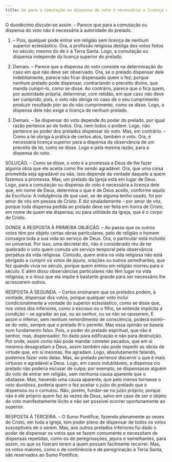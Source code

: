 ```yaml
---
title: Se para a comutação ou dispensa do voto é necessária a licença do prelado
---
```


O duodécimo discute–se assim. – Parece que para a comutação ou dispensa do voto não é necessária à autoridade do prelado.  

1. – Pois, qualquer pode entrar em religião sem licença de nenhum superior eclesiástico. Ora, a profissão religiosa desliga dos votos feitos no século; mesmo do de ir à Terra Santa. Logo, a comutação ou dispensa independe da licença superior do prelado.  

2. Demais. – Parece que a dispensa do voto consiste na determinação do caso em que não deve ser observado. Ora, se o prelado dispensar dele indebitamente, parece não ficar dispensado quem o fez; porque nenhum prelado pode dispensar, contrariando o preceito divino, que manda cumpri–lo, como se disse. Ao contrário, parece que o fica quem, por autoridade própria, determinar, com retidão, em que caso não deve ser cumprido; pois, o voto não obriga no caso de o seu cumprimento produzir resultado pior ao do não cumprimento, como se disse. Logo, a dispensa dele não exige a licença de nenhum prelado.  

3. Demais. – Se dispensar do voto depende do poder do prelado, por igual razão pertence ao de todos. Ora, nem todos o podem. Logo, não pertence ao poder dos prelados dispensar do voto. Mas, em contrário. – Como a lei obriga à prática de certos atos, também o voto. Ora, é necessária licença superior para a dispensa da observância de um preceito de lei, como se disse. Logo e pela mesma razão, para a dispensa do voto.  

SOLUÇÃO. – Como se disse, o voto é a promessa a Deus de lhe fazer alguma obra que ele aceita como lhe sendo agradável. Ora, que uma coisa prometida seja agradável ou não, isso depende da vontade daquele a quem fazemos a promessa. Mas, um prelado da Igreja está em lugar de Deus. Logo, para a comutação ou dispensa do voto é necessária a licença dele que, em nome de Deus, determina o que é de Deus aceito, conforme aquilo da Escritura: A indulgência de que usei, se de alguma tenho usado, foi por amor de vós em pessoa de Cristo. E diz sinaladamente – por amor de vós, porque toda dispensa pedida ao prelado deve ser feita em honra de Cristo, em nome de quem ele dispensa; ou para utilidade da Igreja, que é o corpo de Cristo.  

DONDE A RESPOSTA À PRIMEIRA OBJEÇÃO. – Ao passo que os outros votos têm por objeto certas obras particulares, pelo de religião o homem consagra toda a sua vida ao serviço de Deus. Ora, o particular está incluído no universal. Por isso, uma decretal diz, não é considerado réu de ter quebrado o voto quem comuta um serviço temporal pela observância perpétua da vida religiosa. Contudo, quem entra na vida religiosa não está obrigado a cumprir os votos de jejuns, orações ou outros semelhantes, que fez quando vivia no século, porque quem entrou em religião morreu para o século. E além disso observâncias particulares não têm lugar na vida religiosa; e o ônus que ela impõe é bastante grande para ser necessário lhe acrescerem outros.  

RESPOSTA À SEGUNDA. – Certos ensinaram que os prelados podem, à vontade, dispensar dos votos, porque qualquer voto inclui condicionalmente a vontade do superior eclesiástico, como se disse que, nos votos dos inferiores, como o escravo ou o filho, se entende implícita a condição – se agradar ao pai, ou ao senhor, ou se não se opuserem, E assim o inferior, sem nenhum remordimento de consciência, poderá eximir–se do voto, sempre que o prelado lh'o permitir. Mas essa opinião se baseia num fundamento falso. Pois, o poder do prelado espiritual, que não é senhor, mas, dispensador, foi dado para edificação e não para destruição. Por onde, assim como não pode mandar cometer pecados, que em si mesmos desagradam a Deus, assim também não pode impedir as obras de virtude que, em si mesmas, lhe agradam. Logo, absolutamente falando, podemos fazer voto delas. Mas, ao prelado pertence discernir o que é mais virtuoso e agradável a Deus. Logo, em casos indubitáveis, a dispensa cio prelado não poderia escusar de culpa; por exemplo, se dispensasse alguém do voto de entrar em religião, sem nenhuma causa aparente que o obstasse. Mas, havendo uma causa aparente, que pelo menos tornasse o voto duvidoso, poderia quem o fez aceitar o juízo do prelado que o dispensou ou o comutou. Não, porém, fundar–se no juízo próprio; porque não é ele próprio quem faz às vezes de Deus, salvo em caso de ser o objeto do voto manifestamente ilícito e não ser possível ocorrer oportunamente ao superior.  

RESPOSTA À TERCEIRA. – O Sumo Pontífice, fazendo plenamente as vezes de Cristo, em toda a Igreja, tem poder pleno de dispensar de todos os votos susceptíveis de o serem. Mas, aos outros prelados inferiores fui dado o poder de dispensar os votos que se fazem comumente e necessitam de dispensas repetidas, como os de peregrinações, jejuns e semelhantes, para assim, os que os fizeram terem a quem possam facilmente recorrer. Mas, os votos maiores, como o de continência e de peregrinação à Terra Santa, são reservados ao Sumo Pontífice.